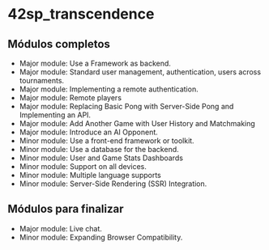 # 42sp_transcendence

## Módulos completos
- Major module: Use a Framework as backend.
- Major module: Standard user management, authentication, users across tournaments.
- Major module: Implementing a remote authentication.
- Major module: Remote players
- Major module: Replacing Basic Pong with Server-Side Pong and Implementing an API.
- Major module: Add Another Game with User History and Matchmaking
- Major module: Introduce an AI Opponent.
- Minor module: Use a front-end framework or toolkit.
- Minor module: Use a database for the backend.
- Minor module: User and Game Stats Dashboards
- Minor module: Support on all devices.
- Minor module: Multiple language supports
- Minor module: Server-Side Rendering (SSR) Integration.

## Módulos para finalizar
- Major module: Live chat.
- Minor module: Expanding Browser Compatibility.
